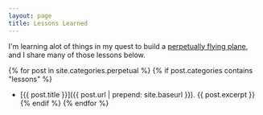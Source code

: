```yaml
---
layout: page
title: Lessons Learned
---
```

I'm learning alot of things in my quest to build a [perpetually flying plane](/perpetual), and I share many of those lessons below.

{% for post in site.categories.perpetual %}
  {% if post.categories contains "lessons" %}
  - [{{ post.title }}]({{ post.url | prepend: site.baseurl }}). {{ post.excerpt }}
  {% endif %}
{% endfor %}


